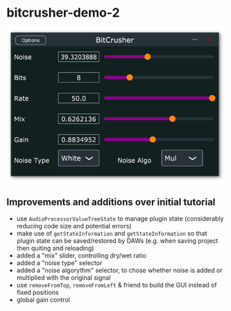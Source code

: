 # bitcrusher-demo-2

![BitCrusher-Screenshot](bitcrusher-screenshot-shadow-1.png)

## Improvements and additions over initial tutorial 

* use `AudioProcessorValueTreeState` to manage plugin state (considerably reducing code size and potential errors) 
* make use of `getStateInformation` and `getStateInformation` so that plugin state can be saved/restored by DAWs (e.g. when saving project then quiting and reloading)
* added a "mix" slider, controlling dry/wet ratio 
* added a "noise type" selector
* added a "noise algorythm" selector, to chose whether noise is added or multiplied with the original signal
* use `removeFromTop`, `removeFromLeft` & friend to build the GUI instead of fixed positions
* global gain control
